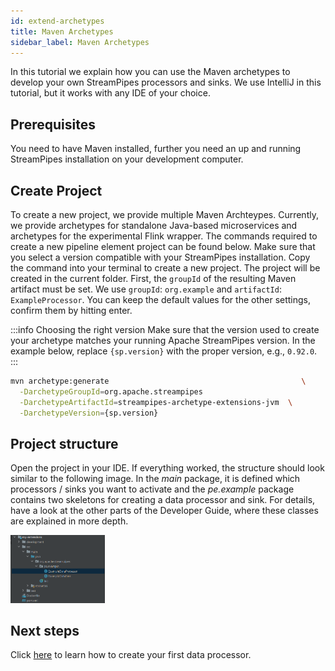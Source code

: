 ```yaml
---
id: extend-archetypes
title: Maven Archetypes
sidebar_label: Maven Archetypes
---
```


In this tutorial we explain how you can use the Maven archetypes to develop your own StreamPipes processors and sinks.
We use IntelliJ in this tutorial, but it works with any IDE of your choice.

## Prerequisites
You need to have Maven installed, further you need an up and running StreamPipes installation on your development computer.

## Create Project
To create a new project, we provide multiple Maven Archteypes.
Currently, we provide archetypes for standalone Java-based microservices and archetypes for the experimental Flink wrapper.
The commands required to create a new pipeline element project can be found below. Make sure that you select a version compatible with your StreamPipes installation.
Copy the command into your terminal to create a new project.
The project will be created in the current folder.
First, the ``groupId`` of the resulting Maven artifact must be set.
We use ``groupId``: ``org.example`` and ``artifactId``: ``ExampleProcessor``.
You can keep the default values for the other settings, confirm them by hitting enter.

:::info Choosing the right version
Make sure that the version used to create your archetype matches your running Apache StreamPipes version.
In the example below, replace `{sp.version}` with the proper version, e.g., `0.92.0`.
:::

```bash
mvn archetype:generate                              	 	     \
  -DarchetypeGroupId=org.apache.streampipes          			         \
  -DarchetypeArtifactId=streampipes-archetype-extensions-jvm  \
  -DarchetypeVersion={sp.version}
```


## Project structure
Open the project in your IDE.
If everything worked, the structure should look similar to the following image.
In the *main* package, it is defined which processors / sinks you want to activate and the *pe.example* package contains two skeletons for creating a data processor and sink.
For details, have a look at the other parts of the Developer Guide, where these classes are explained in more depth.

<img src="/img/archetype/project_structure.png" width="30%" alt="Project Structure"/>

## Next steps

Click [here](06_extend-first-processor.md) to learn how to create your first data processor.


